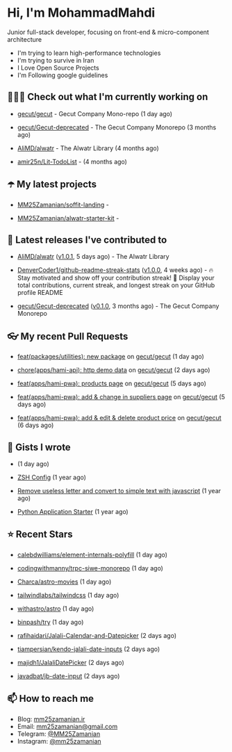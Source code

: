 # Hi, I'm MohammadMahdi

Junior full-stack developer, focusing on front-end & micro-component architecture

- I'm trying to learn high-performance technologies
- I'm trying to survive in Iran
- I Love Open Source Projects
- I'm Following google guidelines

## 👨🏻‍💻 Check out what I'm currently working on



- [gecut/gecut](https://github.com/gecut/gecut) - Gecut Company Mono-repo (1 day ago)

- [gecut/Gecut-deprecated](https://github.com/gecut/Gecut-deprecated) - The Gecut Company Monorepo (3 months ago)

- [AliMD/alwatr](https://github.com/AliMD/alwatr) - The Alwatr Library (4 months ago)

- [amir25n/Lit-TodoList](https://github.com/amir25n/Lit-TodoList) -  (4 months ago)

## ☂️ My latest projects



- [MM25Zamanian/soffit-landing](https://github.com/MM25Zamanian/soffit-landing) - 

- [MM25Zamanian/alwatr-starter-kit](https://github.com/MM25Zamanian/alwatr-starter-kit) - 

## 🎉 Latest releases I've contributed to



- [AliMD/alwatr](https://github.com/AliMD/alwatr) ([v1.0.1](https://github.com/AliMD/alwatr/releases/tag/v1.0.1), 5 days ago) - The Alwatr Library

- [DenverCoder1/github-readme-streak-stats](https://github.com/DenverCoder1/github-readme-streak-stats) ([v1.0.0](https://github.com/DenverCoder1/github-readme-streak-stats/releases/tag/v1.0.0), 4 weeks ago) - 🔥 Stay motivated and show off your contribution streak! 🌟 Display your total contributions, current streak, and longest streak on your GitHub profile README

- [gecut/Gecut-deprecated](https://github.com/gecut/Gecut-deprecated) ([v0.1.0](https://github.com/gecut/Gecut-deprecated/releases/tag/v0.1.0), 3 months ago) - The Gecut Company Monorepo

## 👓 My recent Pull Requests



- [feat(packages/utilities): new package](https://github.com/gecut/gecut/pull/223) on [gecut/gecut](https://github.com/gecut/gecut) (1 day ago)

- [chore(apps/hami-api): http demo data](https://github.com/gecut/gecut/pull/222) on [gecut/gecut](https://github.com/gecut/gecut) (2 days ago)

- [feat(apps/hami-pwa): products page](https://github.com/gecut/gecut/pull/216) on [gecut/gecut](https://github.com/gecut/gecut) (5 days ago)

- [feat(apps/hami-pwa): add &amp; change in suppliers page](https://github.com/gecut/gecut/pull/210) on [gecut/gecut](https://github.com/gecut/gecut) (5 days ago)

- [feat(apps/hami-pwa): add &amp; edit &amp; delete product price](https://github.com/gecut/gecut/pull/209) on [gecut/gecut](https://github.com/gecut/gecut) (6 days ago)

## 📓 Gists I wrote



- [](https://gist.github.com/6fa5e6dbc6fbe09398ad885d68200702) (1 day ago)

- [ZSH Config](https://gist.github.com/fc1960135cf54fd5fae966c637455ffe) (1 year ago)

- [Remove useless letter and convert to simple text with javascript](https://gist.github.com/2249ec3b4dfe1de7693d6412beeba5a0) (1 year ago)

- [Python Application Starter](https://gist.github.com/0d120f8dde7a95ad33bc1fa160975df6) (1 year ago)

## ⭐ Recent Stars



- [calebdwilliams/element-internals-polyfill](https://github.com/calebdwilliams/element-internals-polyfill) (1 day ago)

- [codingwithmanny/trpc-siwe-monorepo](https://github.com/codingwithmanny/trpc-siwe-monorepo) (1 day ago)

- [Charca/astro-movies](https://github.com/Charca/astro-movies) (1 day ago)

- [tailwindlabs/tailwindcss](https://github.com/tailwindlabs/tailwindcss) (1 day ago)

- [withastro/astro](https://github.com/withastro/astro) (1 day ago)

- [binpash/try](https://github.com/binpash/try) (1 day ago)

- [rafihaidari/Jalali-Calendar-and-Datepicker](https://github.com/rafihaidari/Jalali-Calendar-and-Datepicker) (2 days ago)

- [tiampersian/kendo-jalali-date-inputs](https://github.com/tiampersian/kendo-jalali-date-inputs) (2 days ago)

- [majidh1/JalaliDatePicker](https://github.com/majidh1/JalaliDatePicker) (2 days ago)

- [javadbat/jb-date-input](https://github.com/javadbat/jb-date-input) (2 days ago)

## 📫 How to reach me

- Blog: [mm25zamanian.ir](https://mm25zamanian.ir)
- Email: [mm25zamanian@gmail.com](mailto://mm25zamanian@gmail.com)
- Telegram: [@MM25Zamanian](https://t.me/MM25Zamanian)
- Instagram: [@mm25zamanian](https://instagram.com/mm25zamanian)
